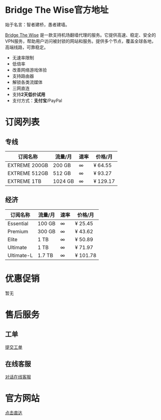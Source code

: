 # Bridge The Wise官方地址

始于名言：智者建桥，愚者建墙。

[Bridge The Wise](https://patriot.ninja/aff.php?aff=2143) 是一款支持机场翻墙代理的服务。它提供高速、稳定、安全的VPN服务，帮助用户访问被封锁的网站和服务。提供多个节点，覆盖全球各地，高端线路，可靠稳定。

- 无速率限制
- 低倍率
- 改善网络游戏体验
- 支持路由器
- 解锁各类流媒体
- 三网直连
- 支持**2天低价试用**
- 支付方式：**支付宝**/PayPal

# **订阅列表**

## 专线

| 订阅名称 | 流量/月 | 速率 | 价格/月 |
| --- | --- | --- | --- |
| EXTREME 200GB | 200 GB | ∞ | ¥ 64.55 |
| EXTREME 512GB | 512 GB | ∞ | ¥ 93.27 |
| EXTREME 1TB | 1024 GB | ∞ | ¥ 129.17 |

## 经济

| 订阅名称 | 流量/月 | 速率 | 价格/月 |
| --- | --- | --- | --- |
| Essential | 100 GB | ∞ | ¥ 25.45 |
| Premium | 300 GB | ∞ | ¥ 43.62 |
| Elite | 1 TB | ∞ | ¥ 50.89 |
| Ultimate | 1 TB | ∞ | ¥ 71.97 |
| Ultimate-L | 1.7 TB | ∞ | ¥ 101.78 |

# **优惠促销**

暂无

# **售后服务**

## **工单**

[提交工单](https://patriot.ninja/submitticket.php)

## **在线客服**

[对话在线客服](https://patriot.ninja/clientarea.php)

# **官方网站**

[点击直达](https://patriot.ninja/aff.php?aff=2143)
